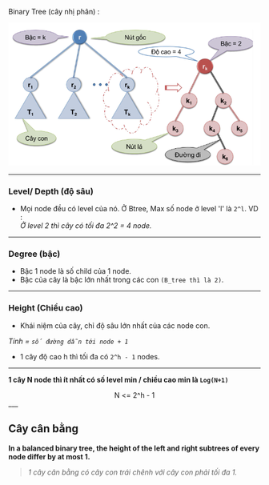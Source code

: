 Binary Tree (cây nhị phân) :

![alt](./tree_concepts.png)

___
### Level/ Depth (độ sâu)

- Mọi node đều có level của nó. Ở Btree, Max số node ở level 'l'  là `2^l`.
VD :  
*Ở level 2 thì cây có tối đa 2^2 = 4 node.*

___
### Degree (bậc)

- Bậc 1 node là số child của 1 node.
- Bậc của cây là bậc lớn nhất trong các con `(B_tree thì là 2)`.

___
### Height (Chiều cao)

- Khái niệm của cây, chỉ độ sâu lớn nhất của các node con. 

_Tính = `số đường dẫn tới node + 1`_
- 1 cây độ cao h thì tối đa có `2^h - 1` nodes. 


___
**1 cây N node thì ít nhất có số level min / chiều cao min  là  `Log(N+1)`**
<center>N <= 2^h - 1</center>
___

## Cây cân bằng
__In a balanced binary tree, the height of the left and right subtrees of every node differ by at most 1.__
> *1 cây cân bằng có cây con trái chênh với cây con phải tối đa 1.*